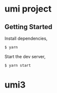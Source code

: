 # umi project

## Getting Started

Install dependencies,

```bash
$ yarn
```

Start the dev server,

```bash
$ yarn start
```
# umi3

